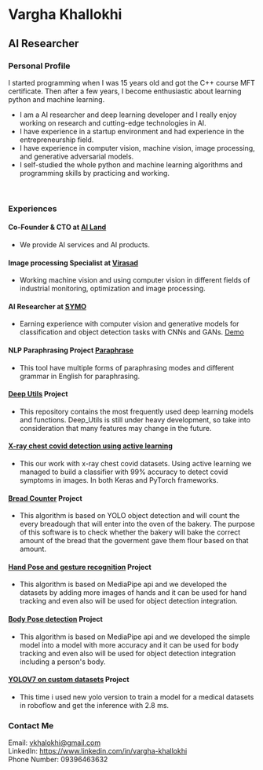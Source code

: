 # Vargha Khallokhi
## AI Researcher
### Personal Profile
I started programming when I was 15 years old and got the C++ course MFT certificate. Then after a few years, I become enthusiastic about learning python and machine learning.
- I am a AI researcher and deep learning developer and I really enjoy working on research and cutting-edge technologies in AI.
- I have experience in a startup environment and had experience in the entrepreneurship field.
- I have experience in computer vision, machine vision, image processing, and generative adversarial models.
- I self-studied the whole python and machine learning algorithms and programming skills by practicing and working.

<br>

### Experiences
#### Co-Founder & CTO at [AI Land](https://www.linkedin.com/company/artificial-intelligence-land)
- We provide AI services and AI products.
#### Image processing Specialist at [Virasad](https://virasad.ir/en/homepage/)
- Working machine vision and using computer vision in
different fields of industrial monitoring, optimization
and image processing.
#### AI Researcher at [SYMO](https://symolife.com/)
- Earning experience with computer vision and
generative models for classification and object
detection tasks with CNNs and GANs. [Demo](https://demo.symolife.com)
#### NLP Paraphrasing Project [Paraphrase](http://keybot.tools)
- This tool have multiple forms of paraphrasing modes and different grammar in English for paraphrasing.
#### [Deep Utils](https://github.com/pooya-mohammadi/deep_utils) Project
- This repository contains the most frequently used deep learning models and functions. Deep_Utils is still under heavy development, so take into consideration that many features may change in the future.

#### [X-ray chest covid detection using active learning](https://github.com/Vargha-Kh/Covid-19-detection)
- This our work with x-ray chest covid datasets. Using active learning we managed to build a classifier with 99% accuracy to detect covid symptoms in images. In both Keras and PyTorch frameworks.

#### [Bread Counter](https://github.com/Vargha-Kh/Bread_Counter) Project 
- This algorithm is based on YOLO object detection and will count the every breadough that will enter into the oven of the bakery. The purpose of this software is to check whether the bakery will bake the correct amount of the bread that the goverment gave them flour based on that amount.

#### [Hand Pose and gesture recognition](https://github.com/Vargha-Kh/Hand-Gesture-Recognition-Mediapipe) Project 
- This algorithm is based on MediaPipe api and we developed the datasets by adding more images of hands and it can be used for hand tracking and even also will be used for object detection integration.

#### [Body Pose detection](https://github.com/Vargha-Kh/Pose-Detection-using-Media-Pipe) Project 
- This algorithm is based on MediaPipe api and we developed the simple model into a model with more accuracy and it can be used for body tracking and even also will be used for object detection integration including a person's body.

#### [YOLOV7 on custom datasets](https://github.com/Vargha-Kh/YOLOV7_on_BCCD) Project
- This time i used new yolo version to train a model for a medical datasets in roboflow and get the inference with 2.8 ms.

### Contact Me
Email: vkhalokhi@gmail.com \
LinkedIn: https://www.linkedin.com/in/vargha-khallokhi \
Phone Number: 09396463632
